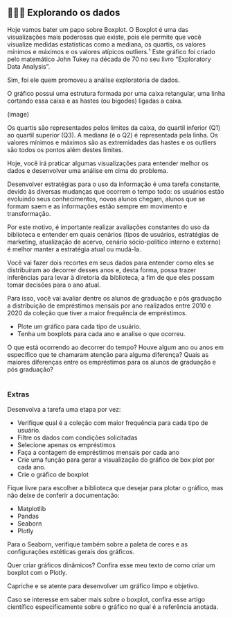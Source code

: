 <h2 align="left">
  👩🏻‍💻 Explorando os dados
</h2>

Hoje vamos bater um papo sobre Boxplot. O Boxplot é uma das visualizações mais poderosas que existe, pois ele permite que você visualize medidas estatísticas como a mediana, os quartis, os valores mínimos e máximos e os valores atípicos outliers.¹
Este gráfico foi criado pelo matemático John Tukey na década de 70 no seu livro “Exploratory Data Analysis”.

Sim, foi ele quem promoveu a análise exploratória de dados.

O gráfico possui uma estrutura formada por uma caixa retangular, uma linha cortando essa caixa e as hastes (ou bigodes) ligadas a caixa.

(image)

Os quartis são representados pelos limites da caixa, do quartil inferior (Q1) ao quartil superior (Q3). A mediana (é o Q2) é representada pela linha. Os valores mínimos e máximos são as extremidades das hastes e os outliers são todos os pontos além destes limites.

Hoje, você irá praticar algumas visualizações para entender melhor os dados e desenvolver uma análise em cima do problema.

Desenvolver estratégias para o uso da informação é uma tarefa constante, devido às diversas mudanças que ocorrem o tempo todo: os usuários estão evoluindo seus conhecimentos, novos alunos chegam, alunos que se formam saem e as informações estão sempre em movimento e transformação.

Por este motivo, é importante realizar avaliações constantes do uso da biblioteca e entender em quais cenários (tipos de usuários, estratégias de marketing, atualização de acervo, cenário sócio-político interno e externo) é melhor manter a estratégia atual ou mudá-la.

Você vai fazer dois recortes em seus dados para entender como eles se distribuíram ao decorrer desses anos e, desta forma, possa trazer inferências para levar à diretoria da biblioteca, a fim de que eles possam tomar decisões para o ano atual.

Para isso, você vai avaliar dentre os alunos de graduação e pós graduação a distribuição de empréstimos mensais por ano realizados entre 2010 e 2020 da coleção que tiver a maior frequência de empréstimos.

- Plote um gráfico para cada tipo de usuário.
- Tenha um boxplots para cada ano e analise o que ocorreu.

O que está ocorrendo ao decorrer do tempo? Houve algum ano ou anos em específico que te chamaram atenção para alguma diferença? Quais as maiores diferenças entre os empréstimos para os alunos de graduação e pós graduação?

#

### Extras

Desenvolva a tarefa uma etapa por vez:

- Verifique qual é a coleção com maior frequência para cada tipo de usuário.
- Filtre os dados com condições solicitadas
- Selecione apenas os empréstimos
- Faça a contagem de empréstimos mensais por cada ano
- Crie uma função para gerar a visualização do gráfico de box plot por cada ano.
- Crie o gráfico de boxplot

Fique livre para escolher a biblioteca que desejar para plotar o gráfico, mas não deixe de conferir a documentação:

- Matplotlib
- Pandas
- Seaborn
- Plotly

Para o Seaborn, verifique também sobre a paleta de cores e as configurações estéticas gerais dos gráficos.

Quer criar gráficos dinâmicos? Confira esse meu texto de como criar um boxplot com o Plotly.

Capriche e se atente para desenvolver um gráfico limpo e objetivo.

Caso se interesse em saber mais sobre o boxplot, confira esse artigo científico especificamente sobre o gráfico no qual é a referência anotada.
